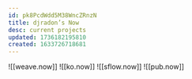 ```yaml
---
id: pk8PcdWdd5M38WncZRnzN
title: djradon’s Now
desc: current projects
updated: 1736182195810
created: 1633726718681
---
```


![[weave.now]]
![[ko.now]]
![[sflow.now]]
![[pub.now]]
